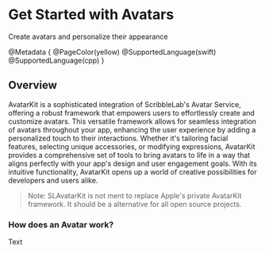 # Get Started with Avatars

Create avatars and personalize their appearance

@Metadata {
    @PageColor(yellow)
    @SupportedLanguage(swift) 
    @SupportedLanguage(cpp)
}

## Overview

AvatarKit is a sophisticated integration of ScribbleLab's Avatar Service, offering a robust framework that empowers users to effortlessly create and customize avatars. This versatile framework allows for seamless integration of avatars throughout your app, enhancing the user experience by adding a personalized touch to their interactions. Whether it's tailoring facial features, selecting unique accessories, or modifying expressions, AvatarKit provides a comprehensive set of tools to bring avatars to life in a way that aligns perfectly with your app's design and user engagement goals. With its intuitive functionality, AvatarKit opens up a world of creative possibilities for developers and users alike.

> Note:
> SLAvatarKit is not ment to replace Apple's private AvatarKit framework. It should be a alternative for all open source projects.

### How does an Avatar work?

<!--@START_MENU_TOKEN@-->Text<!--@END_MENU_TOKEN@-->
